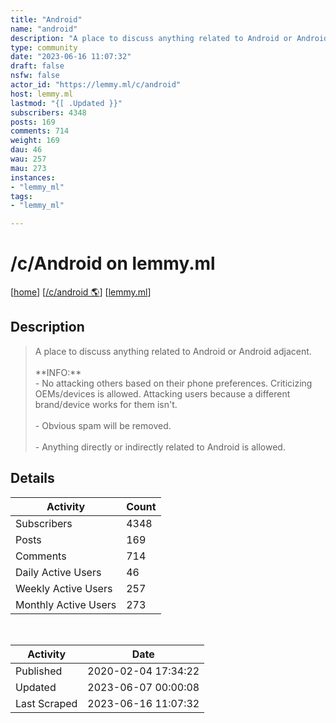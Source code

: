 ```yaml
---
title: "Android" 
name: "android"
description: "A place to discuss anything related to Android or Android adjacent.**INFO:**- No attacking others based on their phone preferences. Criticizing OEMs/devices is allowed. Attacking users because a different brand/device works for them isn't.- Obvious spam will be removed.- Anything directly or indirectly related to Android is allowed."
type: community
date: "2023-06-16 11:07:32"
draft: false
nsfw: false
actor_id: "https://lemmy.ml/c/android"
host: lemmy.ml
lastmod: "{[ .Updated }}"
subscribers: 4348
posts: 169
comments: 714
weight: 169
dau: 46
wau: 257
mau: 273
instances:
- "lemmy_ml"
tags: 
- "lemmy_ml"

---
```


# /c/Android on lemmy.ml

[[home](/)]
[[/c/android 🌎](https://lemmy.ml/c/android)]
[[lemmy.ml](/instances/lemmy_ml)]


## Description 

<blockquote class="description">
A place to discuss anything related to Android or Android adjacent.<br><br>**INFO:**<br>- No attacking others based on their phone preferences. Criticizing OEMs/devices is allowed. Attacking users because a different brand/device works for them isn't.<br><br>- Obvious spam will be removed.<br><br>- Anything directly or indirectly related to Android is allowed.
</blockquote>


## Details

| Activity | Count  |
|----------------------|---|
| Subscribers          | 4348 |
| Posts                | 169  |
| Comments             | 714  |
| Daily Active Users   | 46  |
| Weekly Active Users  | 257  |
| Monthly Active Users | 273  |

<br>

| Activity | Date |
|----------------------|---|
| Published            | 2020-02-04 17:34:22 |
| Updated              | 2023-06-07 00:00:08 |
| Last Scraped         | 2023-06-16 11:07:32 |
